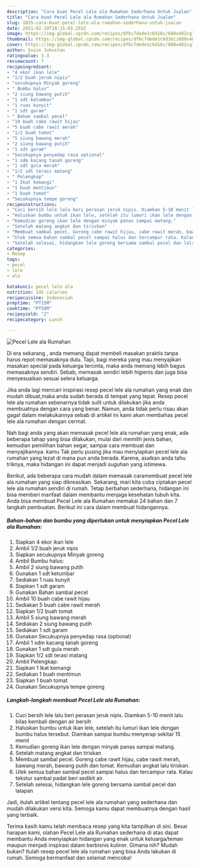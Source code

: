 ```yaml
---
description: "Cara buat Pecel Lele ala Rumahan Sederhana Untuk Jualan"
title: "Cara buat Pecel Lele ala Rumahan Sederhana Untuk Jualan"
slug: 1035-cara-buat-pecel-lele-ala-rumahan-sederhana-untuk-jualan
date: 2021-02-19T18:15:03.255Z
image: https://img-global.cpcdn.com/recipes/dfbc7dede1c6d16c/680x482cq70/pecel-lele-ala-rumahan-foto-resep-utama.jpg
thumbnail: https://img-global.cpcdn.com/recipes/dfbc7dede1c6d16c/680x482cq70/pecel-lele-ala-rumahan-foto-resep-utama.jpg
cover: https://img-global.cpcdn.com/recipes/dfbc7dede1c6d16c/680x482cq70/pecel-lele-ala-rumahan-foto-resep-utama.jpg
author: Susie Johnston
ratingvalue: 3.3
reviewcount: 7
recipeingredient:
- "4 ekor ikan lele"
- "1/2 buah jeruk nipis"
- "secukupnya Minyak goreng"
- " Bumbu halus"
- "2 siung bawang putih"
- "1 sdt ketumbar"
- "1 ruas kunyit"
- "1 sdt garam"
- " Bahan sambal pecel"
- "10 buah cabe rawit hijau"
- "5 buah cabe rawit merah"
- "1/2 buah tomat"
- "5 siung bawang merah"
- "2 siung bawang putih"
- "1 sdt garam"
- "Secukupnya penyedap rasa optional"
- "1 sdm kacang tanah goreng"
- "1 sdt gula merah"
- "1/2 sdt terasi matang"
- " Pelengkap"
- "1 Ikat kemangi"
- "1 buah mentimun"
- "1 buah tomat"
- "Secukupnya tempe goreng"
recipeinstructions:
- "Cuci bersih lele lalu beri perasan jeruk nipis. Diamkan 5-10 menit lalu bilas kembali dengan air bersih"
- "Haluskan bumbu untuk ikan lele, setelah itu lumuri ikan lele dengan bumbu halus tersebut. Diamkan sampai bumbu menyerap sekitar 15 menit"
- "Kemudian goreng ikan lele dengan minyak panas sampai matang."
- "Setelah matang angkat dan tiriskan"
- "Membuat sambal pecel. Goreng cabe rawit hijau, cabe rawit merah, bawang merah, bawang putih dan tomat. Kemudian angkat lalu tiriskan."
- "Ulek semua bahan sambal pecel sampai halus dan tercampur rata. Kalau tekstur sambal padat beri sedikit air."
- "Setelah selesai, hidangkan lele goreng bersama sambal pecel dan lalapan"
categories:
- Resep
tags:
- pecel
- lele
- ala

katakunci: pecel lele ala 
nutrition: 145 calories
recipecuisine: Indonesian
preptime: "PT15M"
cooktime: "PT59M"
recipeyield: "2"
recipecategory: Lunch

---
```



![Pecel Lele ala Rumahan](https://img-global.cpcdn.com/recipes/dfbc7dede1c6d16c/680x482cq70/pecel-lele-ala-rumahan-foto-resep-utama.jpg)

Di era  sekarang , anda memang dapat membeli masakan praktis tanpa harus repot memasaknya dulu. Tapi, bagi mereka yang mau menyajikan masakan special pada keluarga tercinta, maka anda memang lebih bagus memasaknya sendiri. Sebab, memasak sendiri lebih higienis dan juga bisa menyesuaikan sesuai selera keluarga.

Jika anda lagi mencari inspirasi resep pecel lele ala rumahan yang enak dan mudah dibuat,maka anda sudah berada di tempat yang tepat. Resep pecel lele ala rumahan  sebenarnya tidak sulit untuk dilakukan jika anda membuatnya dengan cara yang benar. Namun, anda tidak perlu risau akan gagal dalam melakukannya 
sebab di artikel ini kami akan membahas pecel lele ala rumahan dengan cermat.  



Nah bagi anda yang akan memasak pecel lele ala rumahan yang enak, ada beberapa tahap yang bisa dilakukan, mulai dari memilih jenis bahan, kemudian pemilihan bahan segar, sampai cara membuat dan menyajikannya. kamu Tak perlu pusing jika mau menyiapkan pecel lele ala rumahan yang lezat di mana pun anda berada. Karena, asalkan anda  tahu triknya, maka hidangan ini dapat menjadi suguhan yang istimewa.

Berikut, ada beberapa cara mudah dalam memasak caramembuat pecel lele ala rumahan yang siap dikreasikan. Sekarang, mari kita coba ciptakan pecel lele ala rumahan sendiri di rumah. Tetap berbahan sederhana, hidangan ini bisa memberi manfaat dalam membantu menjaga kesehatan tubuh kita. Anda bisa membuat Pecel Lele ala Rumahan memakai 24 bahan dan 7 langkah pembuatan. Berikut ini cara dalam membuat hidangannya.

<!--inarticleads1-->

##### Bahan-bahan dan bumbu yang diperlukan untuk menyiapkan Pecel Lele ala Rumahan:

1. Siapkan 4 ekor ikan lele
1. Ambil 1/2 buah jeruk nipis
1. Siapkan secukupnya Minyak goreng
1. Ambil  Bumbu halus:
1. Ambil 2 siung bawang putih
1. Gunakan 1 sdt ketumbar
1. Sediakan 1 ruas kunyit
1. Siapkan 1 sdt garam
1. Gunakan  Bahan sambal pecel
1. Ambil 10 buah cabe rawit hijau
1. Sediakan 5 buah cabe rawit merah
1. Siapkan 1/2 buah tomat
1. Ambil 5 siung bawang merah
1. Sediakan 2 siung bawang putih
1. Sediakan 1 sdt garam
1. Gunakan Secukupnya penyedap rasa (optional)
1. Ambil 1 sdm kacang tanah goreng
1. Gunakan 1 sdt gula merah
1. Siapkan 1/2 sdt terasi matang
1. Ambil  Pelengkap:
1. Siapkan 1 Ikat kemangi
1. Sediakan 1 buah mentimun
1. Siapkan 1 buah tomat
1. Gunakan Secukupnya tempe goreng




<!--inarticleads2-->

##### Langkah-langkah membuat Pecel Lele ala Rumahan:

1. Cuci bersih lele lalu beri perasan jeruk nipis. Diamkan 5-10 menit lalu bilas kembali dengan air bersih
1. Haluskan bumbu untuk ikan lele, setelah itu lumuri ikan lele dengan bumbu halus tersebut. Diamkan sampai bumbu menyerap sekitar 15 menit
1. Kemudian goreng ikan lele dengan minyak panas sampai matang.
1. Setelah matang angkat dan tiriskan
1. Membuat sambal pecel. Goreng cabe rawit hijau, cabe rawit merah, bawang merah, bawang putih dan tomat. Kemudian angkat lalu tiriskan.
1. Ulek semua bahan sambal pecel sampai halus dan tercampur rata. Kalau tekstur sambal padat beri sedikit air.
1. Setelah selesai, hidangkan lele goreng bersama sambal pecel dan lalapan




Jadi, itulah artikel tentang  pecel lele ala rumahan  yang sederhana dan mudah dilakukan versi kita. Semoga kamu dapat membuatnya dengan hasil yang terbaik. 

Terima kasih kamu telah membaca resep yang kita tampilkan di sini. Besar harapan kami, olahan  Pecel Lele ala Rumahan sederhana di atas dapat membantu Anda menyiapkan hidangan yang enak untuk keluarga/teman maupun menjadi inspirasi dalam berbisnis kuliner. Gimana nih? Mudah bukan? Itulah resep pecel lele ala rumahan yang bisa Anda lakukan di rumah. Semoga bermanfaat dan selamat mencoba!

